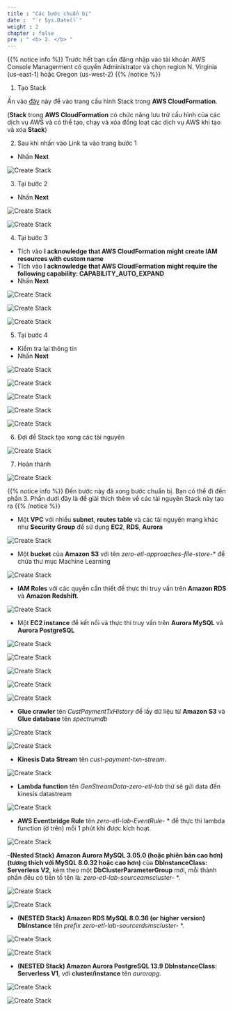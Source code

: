 ```yaml
---
title : "Các bước chuẩn bị"
date :  "`r Sys.Date()`" 
weight : 2 
chapter : false
pre : " <b> 2. </b> "
---
```


{{% notice info %}}
Trước hết bạn cần đăng nhập vào tài khoản AWS Console Managerment có quyền Administrator và chọn region N. Virginia (us-east-1) hoặc Oregon (us-west-2) 
{{% /notice %}}

1. Tạo Stack

Ấn vào [đây](https://console.aws.amazon.com/cloudformation/home?#/stacks/new?stackName=zero-etl-lab&templateURL=https://redshift-demos.s3.amazonaws.com/zetl/approaches/zeroetl.yaml) này để vào trang cấu hình Stack trong **AWS CloudFormation**.

(**Stack** trong **AWS CloudFormation** có chức năng lưu trữ cấu hình của các dịch vụ AWS và có thể tạo, chạy và xóa đồng loạt các dịch vụ AWS khi tạo và xóa **Stack**)

2. Sau khi nhấn vào Link ta vào trang bước 1
+ Nhấn **Next**

![Create Stack](/images/2.prerequisite/1.png)

3. Tại bước 2
+ Nhấn **Next**

![Create Stack](/images/2.prerequisite/2.png)

![Create Stack](/images/2.prerequisite/3.png)

4. Tại bước 3
+ Tích vào **I acknowledge that AWS CloudFormation might create IAM resources with custom name** 
+ Tích vào **I acknowledge that AWS CloudFormation might require the following capability: CAPABILITY_AUTO_EXPAND**
+ Nhấn **Next**

![Create Stack](/images/2.prerequisite/4.png)

![Create Stack](/images/2.prerequisite/5.png)

![Create Stack](/images/2.prerequisite/6.png)

5. Tại bước 4
+ Kiểm tra lại thông tin
+ Nhấn **Next**

![Create Stack](/images/2.prerequisite/7.png)

![Create Stack](/images/2.prerequisite/8.png)

![Create Stack](/images/2.prerequisite/9.png)

![Create Stack](/images/2.prerequisite/10.png)

![Create Stack](/images/2.prerequisite/11.png)

6. Đợi để Stack tạo xong các tài nguyên

![Create Stack](/images/2.prerequisite/12.png)

7. Hoàn thành

![Create Stack](/images/2.prerequisite/13.png)

{{% notice info %}}
Đến bước này đã xong bước chuẩn bị. Bạn có thể đi đến phần 3. Phần dưới đây là để giải thích thêm về các tài nguyên Stack này tạo ra
{{% /notice %}}

- Một **VPC** với nhiều **subnet**, **routes table** và các tài nguyên mạng khác như **Security Group** để sử dụng **EC2**, **RDS**, **Aurora**

![Create Stack](/images/2.prerequisite/14.png)

- Một **bucket** của **Amazon S3** với tên *zero-etl-approaches-file-store-** để chứa thư mục Machine Learning

![Create Stack](/images/2.prerequisite/15.png)

- **IAM Roles** với các quyền cần thiết để thực thi truy vấn trên **Amazon RDS** và **Amazon Redshift**.

![Create Stack](/images/2.prerequisite/35.png)

- Một **EC2 instance** để kết nối và thực thi truy vấn trên **Aurora MySQL** và **Aurora PostgreSQL**

![Create Stack](/images/2.prerequisite/16.png)

![Create Stack](/images/2.prerequisite/17.png)

![Create Stack](/images/2.prerequisite/18.png)

![Create Stack](/images/2.prerequisite/19.png)

![Create Stack](/images/2.prerequisite/20.png)

- **Glue crawler** tên *CustPaymentTxHistory* để lấy dữ liệu từ **Amazon S3** và **Glue database** tên *spectrumdb*

![Create Stack](/images/2.prerequisite/21.png)

![Create Stack](/images/2.prerequisite/22.png)

- **Kinesis Data Stream** tên *cust-payment-txn-stream*.

![Create Stack](/images/2.prerequisite/23.png)

- **Lambda function** tên *GenStreamData-zero-etl-lab* thứ sẽ gửi data đến kinesis datastream

![Create Stack](/images/2.prerequisite/24.png)

- **AWS Eventbridge Rule** tên *zero-etl-lab-EventRule-* * để thực thi lambda function (ở trên) mỗi 1 phút khi được kích hoạt.

![Create Stack](/images/2.prerequisite/25.png)

-**(Nested Stack)** **Amazon Aurora MySQL 3.05.0 (hoặc phiên bản cao hơn) (tương thích với MySQL 8.0.32 hoặc cao hơn)** của **DbInstanceClass: Serverless V2**, kèm theo một **DbClusterParameterGroup** mới, mỗi thành phần đều có tiền tố tên là: *zero-etl-lab-sourceamscluster-* *.

![Create Stack](/images/2.prerequisite/27.png)

![Create Stack](/images/2.prerequisite/26.png)

- **(NESTED Stack) Amazon RDS MySQL 8.0.36 (or higher version)** **DbInstance** tên *prefix zero-etl-lab-sourcerdsmscluster-* *.

![Create Stack](/images/2.prerequisite/28.png)

![Create Stack](/images/2.prerequisite/30.png)

- **(NESTED Stack) Amazon Aurora PostgreSQL 13.9 DbInstanceClass: Serverless V1**, với **cluster/instance** tên *aurorapg*.

![Create Stack](/images/2.prerequisite/34.png)

![Create Stack](/images/2.prerequisite/33.png)